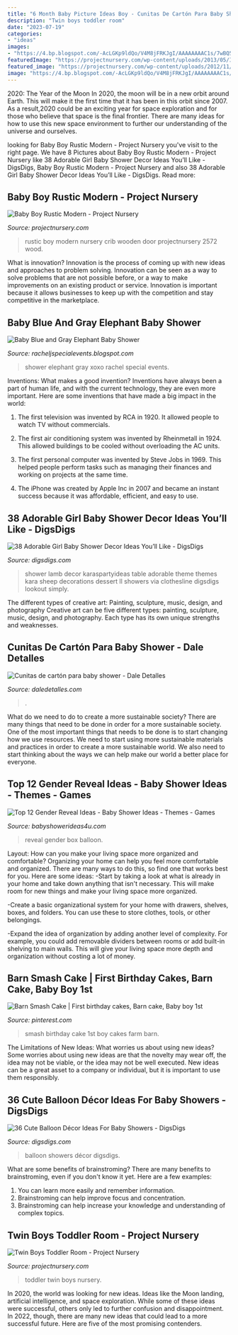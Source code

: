 ```yaml
---
title: "6 Month Baby Picture Ideas Boy - Cunitas De Cartón Para Baby Shower"
description: "Twin boys toddler room"
date: "2023-07-19"
categories:
- "ideas"
images:
- "https://4.bp.blogspot.com/-AcLGKp9ldQo/V4M8jFRKJgI/AAAAAAAAC1s/7wBQ5gLqjNUyOLPS46v9x6VEM94aXjaXACKgB/s1600/9web.jpg"
featuredImage: "https://projectnursery.com/wp-content/uploads/2013/05/IMG_2572.jpg"
featured_image: "https://projectnursery.com/wp-content/uploads/2012/11/BoB-new-room-2.jpg"
image: "https://4.bp.blogspot.com/-AcLGKp9ldQo/V4M8jFRKJgI/AAAAAAAAC1s/7wBQ5gLqjNUyOLPS46v9x6VEM94aXjaXACKgB/s1600/9web.jpg"
---
```



2020: The Year of the Moon
In 2020, the moon will be in a new orbit around Earth. This will make it the first time that it has been in this orbit since 2007. As a result,2020 could be an exciting year for space exploration and for those who believe that space is the final frontier. There are many ideas for how to use this new space environment to further our understanding of the universe and ourselves.

	

		
looking for Baby Boy Rustic Modern - Project Nursery you've visit to the right page. We have 8 Pictures about Baby Boy Rustic Modern - Project Nursery like 38 Adorable Girl Baby Shower Decor Ideas You’ll Like - DigsDigs, Baby Boy Rustic Modern - Project Nursery and also 38 Adorable Girl Baby Shower Decor Ideas You’ll Like - DigsDigs. Read more:
		
    
## Baby Boy Rustic Modern - Project Nursery

<img loading=lazy src="https://projectnursery.com/wp-content/uploads/2013/05/IMG_2572.jpg" onerror="this.onerror=null;this.src='https://tse2.mm.bing.net/th?id=OIP.psuCqICtM3C0jcha1BNVoAHaJ4&amp;pid=15.1';" alt="Baby Boy Rustic Modern - Project Nursery">

_Source: projectnursery.com_

>rustic boy modern nursery crib wooden door projectnursery 2572 wood. 

	

What is innovation?
Innovation is the process of coming up with new ideas and approaches to problem solving. Innovation can be seen as a way to solve problems that are not possible before, or a way to make improvements on an existing product or service. Innovation is important because it allows businesses to keep up with the competition and stay competitive in the marketplace.

    
## Baby Blue And Gray Elephant Baby Shower

<img loading=lazy src="https://4.bp.blogspot.com/-AcLGKp9ldQo/V4M8jFRKJgI/AAAAAAAAC1s/7wBQ5gLqjNUyOLPS46v9x6VEM94aXjaXACKgB/s1600/9web.jpg" onerror="this.onerror=null;this.src='https://tse4.mm.bing.net/th?id=OIP.oxNR-nh09afHm1Wf506hAgHaE8&amp;pid=15.1';" alt="Baby Blue and Gray Elephant Baby Shower">

_Source: racheljspecialevents.blogspot.com_

>shower elephant gray xoxo rachel special events. 

	

Inventions: What makes a good invention?
Inventions have always been a part of human life, and with the current technology, they are even more important. Here are some inventions that have made a big impact in the world:
1. The first television was invented by RCA in 1920. It allowed people to watch TV without commercials.

2. The first air conditioning system was invented by Rheinmetall in 1924. This allowed buildings to be cooled without overloading the AC units.

3. The first personal computer was invented by Steve Jobs in 1969. This helped people perform tasks such as managing their finances and working on projects at the same time.

4. The iPhone was created by Apple Inc in 2007 and became an instant success because it was affordable, efficient, and easy to use.

    
## 38 Adorable Girl Baby Shower Decor Ideas You’ll Like - DigsDigs

<img loading=lazy src="https://www.digsdigs.com/photos/adorable-girl-baby-shower-decor-ideas-youll-like-32.jpg" onerror="this.onerror=null;this.src='https://tse2.mm.bing.net/th?id=OIP.iQrw1ex1P2BF5pIA8GcfBAHaKq&amp;pid=15.1';" alt="38 Adorable Girl Baby Shower Decor Ideas You’ll Like - DigsDigs">

_Source: digsdigs.com_

>shower lamb decor karaspartyideas table adorable theme themes kara sheep decorations dessert ll showers via clothesline digsdigs lookout simply. 

	

The different types of creative art: Painting, sculpture, music, design, and photography
Creative art can be five different types: painting, sculpture, music, design, and photography. Each type has its own unique strengths and weaknesses.

    
## Cunitas De Cartón Para Baby Shower - Dale Detalles

<img loading=lazy src="https://i1.wp.com/www.daledetalles.com/wp-content/uploads/2017/03/cunitas-de-carton-para-baby-shower3.jpg?resize=564%2C752" onerror="this.onerror=null;this.src='https://tse4.mm.bing.net/th?id=OIP.EcA4sjjGrZNaYdl6t8tUnwHaJ4&amp;pid=15.1';" alt="Cunitas de cartón para baby shower - Dale Detalles">

_Source: daledetalles.com_

>. 

	

What do we need to do to create a more sustainable society?
There are many things that need to be done in order for a more sustainable society. One of the most important things that needs to be done is to start changing how we use resources. We need to start using more sustainable materials and practices in order to create a more sustainable world. We also need to start thinking about the ways we can help make our world a better place for everyone.

    
## Top 12 Gender Reveal Ideas - Baby Shower Ideas - Themes - Games

<img loading=lazy src="http://www.babyshowerideas4u.com/wp-content/uploads/2018/04/gender-reveal-balloon-box-600x900.jpg" onerror="this.onerror=null;this.src='https://tse4.mm.bing.net/th?id=OIP.wCqIFbh5e6-fXik5SlCTYQHaLH&amp;pid=15.1';" alt="Top 12 Gender Reveal Ideas - Baby Shower Ideas - Themes - Games">

_Source: babyshowerideas4u.com_

>reveal gender box balloon. 

	

Layout: How can you make your living space more organized and comfortable?
Organizing your home can help you feel more comfortable and organized. There are many ways to do this, so find one that works best for you. Here are some ideas:
-Start by taking a look at what is already in your home and take down anything that isn't necessary. This will make room for new things and make your living space more organized.

-Create a basic organizational system for your home with drawers, shelves, boxes, and folders. You can use these to store clothes, tools, or other belongings.

-Expand the idea of organization by adding another level of complexity. For example, you could add removable dividers between rooms or add built-in shelving to main walls. This will give your living space more depth and organization without costing a lot of money.

    
## Barn Smash Cake | First Birthday Cakes, Barn Cake, Baby Boy 1st

<img loading=lazy src="https://i.pinimg.com/736x/f9/23/d4/f923d433f0279c4ac8183329b8bad7a8.jpg" onerror="this.onerror=null;this.src='https://tse4.mm.bing.net/th?id=OIP.uNMSqXMBPT-jRxxBH9vcsgHaJ4&amp;pid=15.1';" alt="Barn Smash Cake | First birthday cakes, Barn cake, Baby boy 1st">

_Source: pinterest.com_

>smash birthday cake 1st boy cakes farm barn. 

	

The Limitations of New Ideas: What worries us about using new ideas?
Some worries about using new ideas are that the novelty may wear off, the idea may not be viable, or the idea may not be well executed. New ideas can be a great asset to a company or individual, but it is important to use them responsibly.

    
## 36 Cute Balloon Décor Ideas For Baby Showers - DigsDigs

<img loading=lazy src="https://www.digsdigs.com/photos/cute-balloon-decor-ideas-for-baby-showers-16.jpg" onerror="this.onerror=null;this.src='https://tse4.mm.bing.net/th?id=OIP.SR1wGY8YizTZJYj4SWOdjAHaLG&amp;pid=15.1';" alt="36 Cute Balloon Décor Ideas For Baby Showers - DigsDigs">

_Source: digsdigs.com_

>balloon showers décor digsdigs. 

	

What are some benefits of brainstroming?
There are many benefits to brainstroming, even if you don't know it yet. Here are a few examples: 
1. You can learn more easily and remember information. 
2. Brainstroming can help improve focus and concentration. 
3. Brainstroming can help increase your knowledge and understanding of complex topics.

    
## Twin Boys Toddler Room - Project Nursery

<img loading=lazy src="https://projectnursery.com/wp-content/uploads/2012/11/BoB-new-room-2.jpg" onerror="this.onerror=null;this.src='https://tse2.mm.bing.net/th?id=OIP.m4T0sxUjYW22pYPZn350EQHaLH&amp;pid=15.1';" alt="Twin Boys Toddler Room - Project Nursery">

_Source: projectnursery.com_

>toddler twin boys nursery. 

	

In 2020, the world was looking for new ideas. Ideas like the Moon landing, artificial intelligence, and space exploration. While some of these ideas were successful, others only led to further confusion and disappointment. In 2022, though, there are many new ideas that could lead to a more successful future. Here are five of the most promising contenders.

